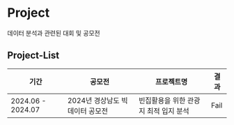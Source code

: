 # Project
데이터 분석과 관련된 대회 및 공모전


## Project-List
|기간|공모전|프로젝트명|결과|
|------|---|---|---|
|2024.06 - 2024.07|2024년 경상남도 빅데이터 공모전|빈집활용을 위한 관광지 최적 입지 분석|Fail|
